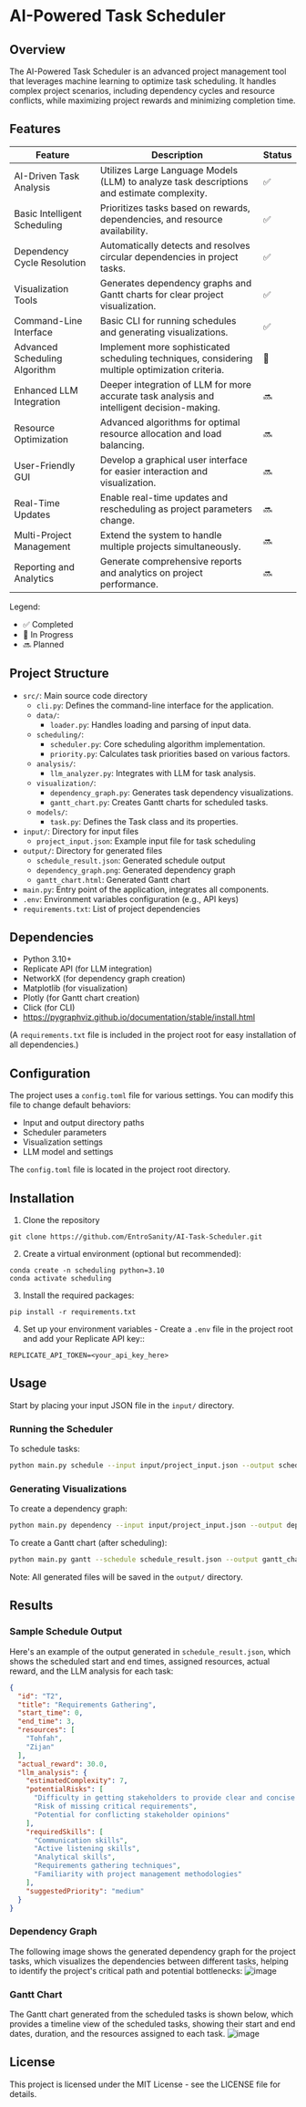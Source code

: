 # AI-Powered Task Scheduler

## Overview

The AI-Powered Task Scheduler is an advanced project management tool that leverages machine learning to optimize task scheduling. It handles complex project scenarios, including dependency cycles and resource conflicts, while maximizing project rewards and minimizing completion time.

## Features

| Feature                       | Description                                                                                     | Status |
| ----------------------------- | ----------------------------------------------------------------------------------------------- | ------ |
| AI-Driven Task Analysis       | Utilizes Large Language Models (LLM) to analyze task descriptions and estimate complexity.      | ✅      |
| Basic Intelligent Scheduling  | Prioritizes tasks based on rewards, dependencies, and resource availability.                    | ✅      |
| Dependency Cycle Resolution   | Automatically detects and resolves circular dependencies in project tasks.                      | ✅      |
| Visualization Tools           | Generates dependency graphs and Gantt charts for clear project visualization.                   | ✅      |
| Command-Line Interface        | Basic CLI for running schedules and generating visualizations.                                  | ✅      |
| Advanced Scheduling Algorithm | Implement more sophisticated scheduling techniques, considering multiple optimization criteria. | 🚧      |
| Enhanced LLM Integration      | Deeper integration of LLM for more accurate task analysis and intelligent decision-making.      | 🔜      |
| Resource Optimization         | Advanced algorithms for optimal resource allocation and load balancing.                         | 🔜      |
| User-Friendly GUI             | Develop a graphical user interface for easier interaction and visualization.                    | 🔜      |
| Real-Time Updates             | Enable real-time updates and rescheduling as project parameters change.                         | 🔜      |
| Multi-Project Management      | Extend the system to handle multiple projects simultaneously.                                   | 🔜      |
| Reporting and Analytics       | Generate comprehensive reports and analytics on project performance.                            | 🔜      |

Legend:
- ✅ Completed
- 🚧 In Progress
- 🔜 Planned

## Project Structure

- `src/`: Main source code directory
  - `cli.py`: Defines the command-line interface for the application.
  - `data/`: 
    - `loader.py`: Handles loading and parsing of input data.
  - `scheduling/`: 
    - `scheduler.py`: Core scheduling algorithm implementation.
    - `priority.py`: Calculates task priorities based on various factors.
  - `analysis/`:
    - `llm_analyzer.py`: Integrates with LLM for task analysis.
  - `visualization/`:
    - `dependency_graph.py`: Generates task dependency visualizations.
    - `gantt_chart.py`: Creates Gantt charts for scheduled tasks.
  - `models/`:
    - `task.py`: Defines the Task class and its properties.
- `input/`: Directory for input files
  - `project_input.json`: Example input file for task scheduling
- `output/`: Directory for generated files
  - `schedule_result.json`: Generated schedule output
  - `dependency_graph.png`: Generated dependency graph
  - `gantt_chart.html`: Generated Gantt chart
- `main.py`: Entry point of the application, integrates all components.
- `.env`: Environment variables configuration (e.g., API keys)
- `requirements.txt`: List of project dependencies

## Dependencies

- Python 3.10+
- Replicate API (for LLM integration)
- NetworkX (for dependency graph creation)
- Matplotlib (for visualization)
- Plotly (for Gantt chart creation)
- Click (for CLI)
- https://pygraphviz.github.io/documentation/stable/install.html

(A `requirements.txt` file is included in the project root for easy installation of all dependencies.)

## Configuration

The project uses a `config.toml` file for various settings. You can modify this file to change default behaviors:

- Input and output directory paths
- Scheduler parameters
- Visualization settings
- LLM model and settings

The `config.toml` file is located in the project root directory.

## Installation
1. Clone the repository
```
git clone https://github.com/EntroSanity/AI-Task-Scheduler.git
```
2. Create a virtual environment (optional but recommended):
```
conda create -n scheduling python=3.10
conda activate scheduling
```
3. Install the required packages:
```
pip install -r requirements.txt
```
4. Set up your environment variables - Create a `.env` file in the project root and add your Replicate API key::
```
REPLICATE_API_TOKEN=<your_api_key_here>
```

## Usage
Start by placing your input JSON file in the `input/` directory.
### Running the Scheduler
To schedule tasks:
```bash
python main.py schedule --input input/project_input.json --output schedule_result.json
```
### Generating Visualizations
To create a dependency graph:
```bash
python main.py dependency --input input/project_input.json --output dependency_graph.png
```
To create a Gantt chart (after scheduling):
```bash
python main.py gantt --schedule schedule_result.json --output gantt_chart.html
```
Note: All generated files will be saved in the `output/` directory.


## Results
### Sample Schedule Output
Here's an example of the output generated in `schedule_result.json`, which shows the scheduled start and end times, assigned resources, actual reward, and the LLM analysis for each task:
```json
{
  "id": "T2",
  "title": "Requirements Gathering",
  "start_time": 0,
  "end_time": 3,
  "resources": [
    "Tohfah",
    "Zijan"
  ],
  "actual_reward": 30.0,
  "llm_analysis": {
    "estimatedComplexity": 7,
    "potentialRisks": [
      "Difficulty in getting stakeholders to provide clear and concise requirements",
      "Risk of missing critical requirements",
      "Potential for conflicting stakeholder opinions"
    ],
    "requiredSkills": [
      "Communication skills",
      "Active listening skills",
      "Analytical skills",
      "Requirements gathering techniques",
      "Familiarity with project management methodologies"
    ],
    "suggestedPriority": "medium"
  }
}
```

### Dependency Graph
The following image shows the generated dependency graph for the project tasks, which visualizes the dependencies between different tasks, helping to identify the project's critical path and potential bottlenecks:
![image](https://imagedelivery.net/0LwqpAMWL2C8o12h9UoZew/ac12243c-1e30-49b9-76a5-9c52af20fc00/public)

### Gantt Chart
The Gantt chart generated from the scheduled tasks is shown below, which provides a timeline view of the scheduled tasks, showing their start and end dates, duration, and the resources assigned to each task.
![image](https://imagedelivery.net/0LwqpAMWL2C8o12h9UoZew/d29f0a31-557f-4143-2688-a39e50014900/public)


## License
This project is licensed under the MIT License - see the LICENSE file for details.
